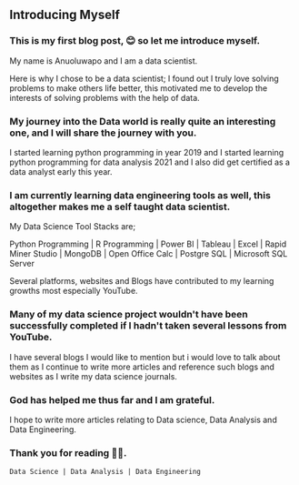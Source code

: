 ## Introducing Myself

### This is my first blog post, 😊 so let me introduce myself. 

My name is Anuoluwapo and I am a data scientist. 

Here is why I chose to be a data scientist; I found out I truly love solving problems to make others life better, this motivated me to develop the interests of solving problems with the help of data. 

### My journey into the Data world is really quite an interesting one, and I will share the journey with you. 

I started learning python programming in year 2019 and I started learning python programming for data analysis 2021 and I also did get certified as a data analyst early this year. 

### I am currently learning data engineering tools as well, this altogether makes me a self taught data scientist. 

My Data Science Tool Stacks are; 

Python Programming | R Programming | Power BI | Tableau | Excel | Rapid Miner Studio | MongoDB | Open Office Calc | Postgre SQL | Microsoft SQL Server 

Several platforms, websites and Blogs have contributed to my learning growths most especially YouTube. 

### Many of my data science project wouldn't have been successfully completed if I hadn't taken several lessons from YouTube. 

I have several blogs I would like to mention but i would love to talk about them as I continue to write more articles and reference such blogs and websites as I write my data science journals. 

### God has helped me thus far and I am grateful. 

I hope to write more articles relating to Data science, Data Analysis and Data Engineering. 

### Thank you for reading 🙏🏽.

```
Data Science | Data Analysis | Data Engineering 

```
